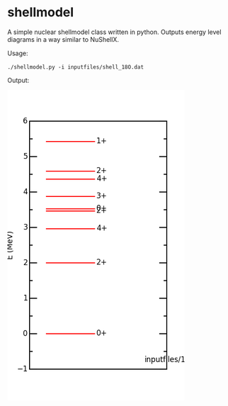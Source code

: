 # shellmodel
A simple nuclear shellmodel class written in python. Outputs energy level diagrams in a way similar to NuShellX.

Usage:
```
./shellmodel.py -i inputfiles/shell_18O.dat
```
Output:


![alt text](https://raw.githubusercontent.com/csullivan/shellmodel/master/outputfiles/shell_18O.png "Shellmodel energy level diagram for Oxygen 18")
